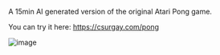 A 15min AI generated version of the original Atari Pong game.

You can try it here: https://csurgay.com/pong

![image](https://github.com/user-attachments/assets/e62a3f93-6f24-44e9-b38d-ecf4a2370790)

